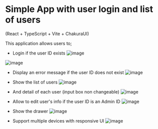 # Simple App with user login and list of users
(React + TypeScript + Vite + ChakuraUI)

This application allows users to;

- Login if the user ID exists
![image](https://github.com/user-attachments/assets/e0f19a73-7e00-411c-b853-c4ba77cc496e)

![image](https://github.com/user-attachments/assets/a099069e-1a1a-44e8-9cbc-772fb8a35164)


- Display an error message if the user ID does not exist
![image](https://github.com/user-attachments/assets/88124bf7-db0c-4b49-860e-26debf08eda8)


- Show the list of users
![image](https://github.com/user-attachments/assets/bf23dd30-f331-4651-9a5b-cc39cb585e3a)

- And detail of each user (input box non changeable)
![image](https://github.com/user-attachments/assets/6a0fb75f-0394-46a3-8a5d-630cd5bc9d3c)


- Allow to edit user's info if the user ID is an Admin ID
![image](https://github.com/user-attachments/assets/5b873323-0b9e-40e7-8784-87bffb374194)


- Show the drawer
![image](https://github.com/user-attachments/assets/cf40fa5a-3cec-4e32-9e86-7dd8c32e5ab5)


- Support multiple devices with responsive UI
![image](https://github.com/user-attachments/assets/c9dc49be-2458-4f23-bab3-dbbaf4d17206)
